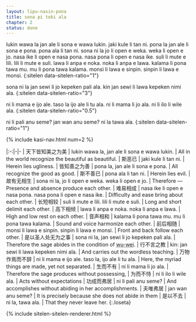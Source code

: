 ```yaml
---
layout: lipu-nasin-pona
title: sona pi toki ala
chapter: 2
status: done
---
```


lukin wawa la jan ale li sona e wawa lukin. jaki kule li tan ni.
pona la jan ale li sona e pona. pona ala li tan ni.
sona ni la jo li open e weka. weka li open e jo.
nasa ike li open e nasa pona. nasa pona li open e nasa ike.
suli li mute e lili. lili li mute e suli.
lawa li anpa e noka. noka li anpa e lawa.
kalama li pona tawa mu. mu li pona tawa kalama.
monsi li lawa e sinpin. sinpin li lawa e monsi.
{:sitelen data-sitelen-ratio="1"}

sona ni la jan sewi li jo kepeken pali ala.
kin jan sewi li lawa kepeken nimi ala.
{:sitelen data-sitelen-ratio="3"}

ni li mama e ijo ale. taso la ijo ale li tu ala.
ni li mama li jo ala.
ni li ilo li wile ala.
{:sitelen data-sitelen-ratio="0.5"}

ni li pali anu seme?
jan wan anu seme?
ni la tawa ala.
{:sitelen data-sitelen-ratio="1"}

{% include kasi-nav.html num=2 %}

|:-:|-|-
| 天下<wbr/>皆知美之为美 | lukin wawa la, jan ale li sona e wawa lukin.                | All in the world recognize the beautiful as beautiful.
| 斯恶已                 | jaki kule li tan ni.                                        | Herein lies ugliness.
| 皆知善之为善           | pona la, jan ale li sona e pona.                            | All recognize the good as good.
| 斯不善已               | pona ala li tan ni.                                         | Herein lies evil.
| 故有无相生             | sona ni la, jo li open e weka. weka li open e jo.           | Therefore — Presence and absence produce each other.
| 难易相成               | nasa ike li open e nasa pona. nasa pona li open e nasa ike. | Difficulty and ease bring about each other.
| 长短相较               | suli li mute e lili. lili li mute e suli.                   | Long and short delimit each other.
| 高下相倾               | lawa li anpa e noka. noka li anpa e lawa.                   | High and low rest on each other.
| 音声相和               | kalama li pona tawa mu. mu li pona tawa kalama.             | Sound and voice harmonize each other.
| 前后相随               | monsi li lawa e sinpin. sinpin li lawa e monsi.             | Front and back follow each other.
| 是以圣人<wbr/>处无为之事 | sona ni la, jan sewi li jo kepeken pali ala.              | Therefore the sage abides in the condition of <abbr title="unattached-action">wu-wei</abbr>.
| 行不言之教             | kin: jan sewi li lawa kepeken nimi ala.                     | And carries out the wordless teaching.
| 万物作<wbr/>焉而不辞   | ni li mama e ijo ale. taso la, ijo ale li tu ala.           | Here, the myriad things are made, yet not separated.
| 生而不有               | ni li mama li jo ala.                                       | Therefore the sage produces without possessing,
| 为而不恃               | ni li ilo li wile ala.                                      | Acts without expectations
| 功成而弗居             | ni li pali anu seme?                                        | And accomplishes without abiding in her accomplishments.
| 夫唯弗居               | jan wan anu seme?                                           | It is precisely because she does not abide in them
| 是以不去               | ni la, tawa ala.                                            | That they never leave her.
{:.loseta}

{% include sitelen-sitelen-renderer.html %}
